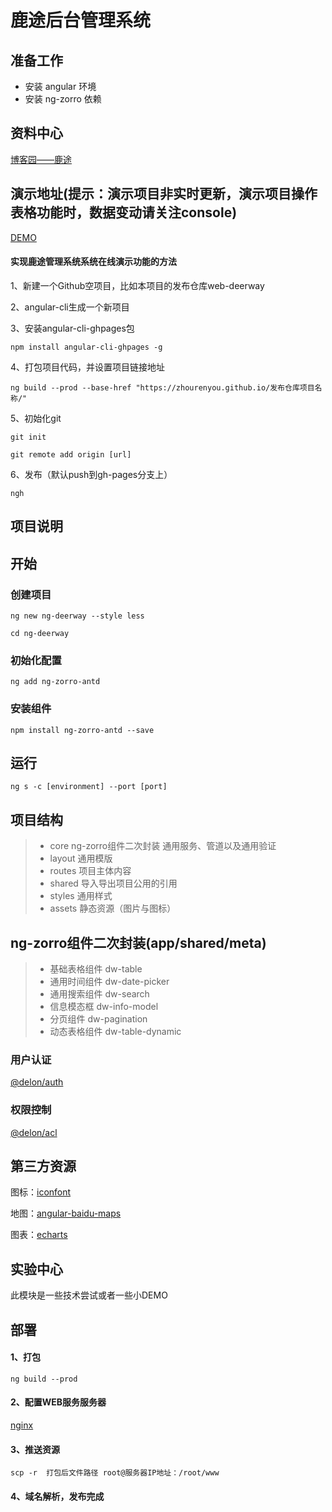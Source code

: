 # 鹿途后台管理系统
## 准备工作
* 安装 angular 环境
* 安装 ng-zorro 依赖

## 资料中心
[博客园——鹿途](https://www.cnblogs.com/zry2510/category/1096539.html)
## 演示地址(提示：演示项目非实时更新，演示项目操作表格功能时，数据变动请关注console)

[DEMO](https://zhourenyou.github.io/web-deerway/)
#### 实现鹿途管理系统系统在线演示功能的方法

1、新建一个Github空项目，比如本项目的发布仓库web-deerway

2、angular-cli生成一个新项目

3、安装angular-cli-ghpages包 

`npm install angular-cli-ghpages -g`

4、打包项目代码，并设置项目链接地址

`
ng build --prod --base-href "https://zhourenyou.github.io/发布仓库项目名称/"
`

5、初始化git

`git init
`

`git remote add origin [url]`

6、发布（默认push到gh-pages分支上）

`
ngh
`

## 项目说明

## 开始

### 创建项目
`
ng new ng-deerway --style less
`

`
cd ng-deerway
`
### 初始化配置
`
ng add ng-zorro-antd
`
### 安装组件   
`
npm install ng-zorro-antd --save
`
## 运行

`ng s -c [environment] --port [port]`

## 项目结构

> * core ng-zorro组件二次封装 通用服务、管道以及通用验证
> * layout   通用模版
> * routes   项目主体内容
> * shared   导入导出项目公用的引用
> * styles   通用样式
> * assets   静态资源（图片与图标）

## ng-zorro组件二次封装(app/shared/meta)
> * 基础表格组件 dw-table
> * 通用时间组件 dw-date-picker
> * 通用搜索组件 dw-search
> * 信息模态框 dw-info-model
> * 分页组件 dw-pagination
> * 动态表格组件 dw-table-dynamic

### 用户认证

[@delon/auth](https://ng-alain.com/auth/getting-started)

### 权限控制

[@delon/acl](https://ng-alain.com/acl/getting-started/zh)

## 第三方资源

图标：[iconfont](http://iconfont.cn)

地图：[angular-baidu-maps](https://github.com/cipchk/angular-baidu-maps)

图表：[echarts](http://echarts.baidu.com/index.html)

## 实验中心

此模块是一些技术尝试或者一些小DEMO

## 部署

#### 1、打包
`
ng build --prod
`
#### 2、配置WEB服务服务器
[nginx](http://www.nginx.cn/doc/)

#### 3、推送资源

`
scp -r  打包后文件路径 root@服务器IP地址：/root/www
`
#### 4、域名解析，发布完成

